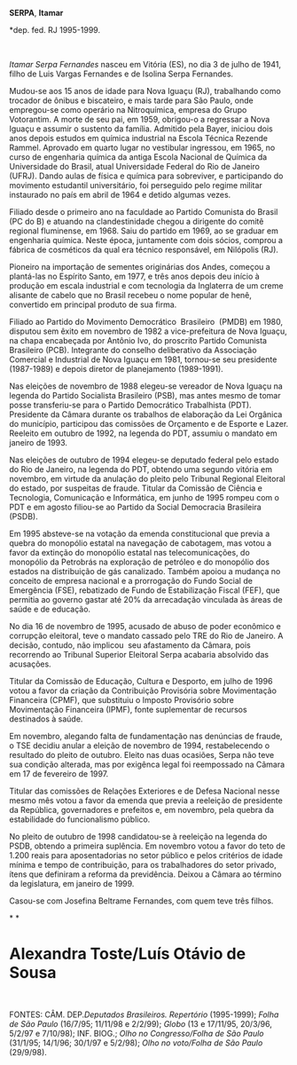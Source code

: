 **SERPA**, **Itamar**

\*dep. fed. RJ 1995-1999.

 

*Itamar Serpa Fernandes* nasceu em Vitória (ES), no dia 3 de julho de
1941, filho de Luis Vargas Fernandes e de Isolina Serpa Fernandes.

Mudou-se aos 15 anos de idade para Nova Iguaçu (RJ), trabalhando como
trocador de ônibus e biscateiro, e mais tarde para São Paulo, onde
empregou-se como operário na Nitroquímica, empresa do Grupo Votorantim.
A morte de seu pai, em 1959, obrigou-o a regressar a Nova Iguaçu e
assumir o sustento da família. Admitido pela Bayer, iniciou dois anos
depois estudos em química industrial na Escola Técnica Rezende Rammel.
Aprovado em quarto lugar no vestibular ingressou, em 1965, no curso de
engenharia química da antiga Escola Nacional de Química da Universidade
do Brasil, atual Universidade Federal do Rio de Janeiro (UFRJ). Dando
aulas de física e química para sobreviver, e participando do movimento
estudantil universitário, foi perseguido pelo regime militar instaurado
no país em abril de 1964 e detido algumas vezes.

Filiado desde o primeiro ano na faculdade ao Partido Comunista do Brasil
(PC do B) e atuando na clandestinidade chegou a dirigente do comitê
regional fluminense, em 1968. Saiu do partido em 1969, ao se graduar em
engenharia química. Neste época, juntamente com dois sócios, comprou a
fábrica de cosméticos da qual era técnico responsável, em Nilópolis
(RJ).

Pioneiro na importação de sementes originárias dos Andes, começou a
plantá-las no Espírito Santo, em 1977, e três anos depois deu início à
produção em escala industrial e com tecnologia da Inglaterra de um creme
alisante de cabelo que no Brasil recebeu o nome popular de henê,
convertido em principal produto de sua firma.

Filiado ao Partido do Movimento Democrático  Brasileiro  (PMDB) em 1980,
disputou sem êxito em novembro de 1982 a vice-prefeitura de Nova Iguaçu,
na chapa encabeçada por Antônio Ivo, do proscrito Partido Comunista
Brasileiro (PCB). Integrante do conselho deliberativo da Associação
Comercial e Industrial de Nova Iguaçu em 1981, tornou-se seu presidente
(1987-1989) e depois diretor de planejamento (1989-1991).         

Nas eleições de novembro de 1988 elegeu-se vereador de Nova Iguaçu na
legenda do Partido Socialista Brasileiro (PSB), mas antes mesmo de tomar
posse transferiu-se para o Partido Democrático Trabalhista (PDT).
Presidente da Câmara durante os trabalhos de elaboração da Lei Orgânica
do município, participou das comissões de Orçamento e de Esporte e
Lazer. Reeleito em outubro de 1992, na legenda do PDT, assumiu o mandato
em janeiro de 1993.

Nas eleições de outubro de 1994 elegeu-se deputado federal pelo estado
do Rio de Janeiro, na legenda do PDT, obtendo uma segundo vitória em
novembro, em virtude da anulação do pleito pelo Tribunal Regional
Eleitoral do estado, por suspeitas de fraude. Titular da Comissão de
Ciência e Tecnologia, Comunicação e Informática, em junho de 1995 rompeu
com o PDT e em agosto filiou-se ao Partido da Social Democracia
Brasileira (PSDB).

Em 1995 absteve-se na votação da emenda constitucional que previa a
quebra do monopólio estatal na navegação de cabotagem, mas votou a favor
da extinção do monopólio estatal nas telecomunicações, do monopólio da
Petrobrás na exploração de petróleo e do monopólio dos estados na
distribuição de gás canalizado. Também apoiou a mudança no conceito de
empresa nacional e a prorrogação do Fundo Social de Emergência (FSE),
rebatizado de Fundo de Estabilização Fiscal (FEF), que permitia ao
governo gastar até 20% da arrecadação vinculada às áreas de saúde e de
educação.

No dia 16 de novembro de 1995, acusado de abuso de poder econômico e
corrupção eleitoral, teve o mandato cassado pelo TRE do Rio de Janeiro.
A decisão, contudo, não implicou  seu afastamento da Câmara, pois
recorrendo ao Tribunal Superior Eleitoral Serpa acabaria absolvido das
acusações.

Titular da Comissão de Educação, Cultura e Desporto, em julho de 1996
votou a favor da criação da Contribuição Provisória sobre Movimentação
Financeira (CPMF), que substituiu o Imposto Provisório sobre
Movimentação Financeira (IPMF), fonte suplementar de recursos destinados
à saúde.

Em novembro, alegando falta de fundamentação nas denúncias de fraude, o
TSE decidiu anular a eleição de novembro de 1994, restabelecendo o
resultado do pleito de outubro. Eleito nas duas ocasiões, Serpa não teve
sua condição alterada, mas por exigênca legal foi reempossado na Câmara
em 17 de fevereiro de 1997.

Titular das comissões de Relações Exteriores e de Defesa Nacional nesse
mesmo mês votou a favor da emenda que previa a reeleição de presidente
da República, governadores e prefeitos e, em novembro, pela quebra da
estabilidade do funcionalismo público.

No pleito de outubro de 1998 candidatou-se à reeleição na legenda do
PSDB, obtendo a primeira suplência. Em novembro votou a favor do teto de
1.200 reais para aposentadorias no setor público e pelos critérios de
idade mínima e tempo de contribuição, para os trabalhadores do setor
privado, ítens que definiram a reforma da previdência. Deixou a Câmara
ao término da legislatura, em janeiro de 1999.

Casou-se com Josefina Beltrame Fernandes, com quem teve três filhos.

* *

Alexandra Toste/Luís Otávio de Sousa
====================================

 

FONTES: CÂM. DEP.*Deputados Brasileiros. Repertório* (1995-1999); *Folha
de São Paulo* (16/7/95; 11/11/98 e 2/2/99); *Globo* (13 e 17/11/95,
20/3/96, 5/2/97 e 7/10/98); INF. BIOG.; *Olho no Congresso/Folha de São
Paulo* (31/1/95; 14/1/96; 30/1/97 e 5/2/98); *Olho no voto/Folha de São
Paulo* (29/9/98).
